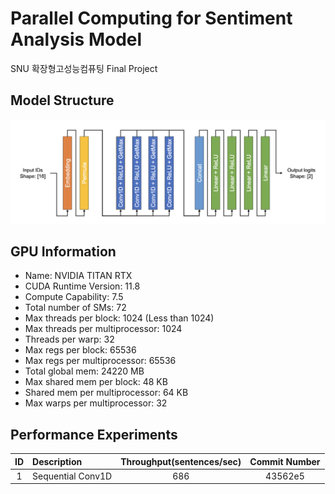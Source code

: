 # Parallel Computing for Sentiment Analysis Model
SNU 확장형고성능컴퓨팅 Final Project

## Model Structure
![result](./sentiment_analysis_model_structure.png)

## GPU Information
- Name: NVIDIA TITAN RTX   
- CUDA Runtime Version: 11.8
- Compute Capability: 7.5
- Total number of SMs: 72   
- Max threads per block: 1024 (Less than 1024)   
- Max threads per multiprocessor: 1024
- Threads per warp: 32
- Max regs per block: 65536
- Max regs per multiprocessor: 65536
- Total global mem: 24220 MB
- Max shared mem per block: 48 KB
- Shared mem per multiprocessor: 64 KB
- Max warps per multiprocessor: 32

## Performance Experiments
|ID|Description|Throughput(sentences/sec)|Commit Number|
|:-:|:-|:-:|:-:|
|1|Sequential Conv1D|686|43562e5|
